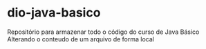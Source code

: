 # dio-java-basico
Repositório para armazenar todo o código do curso de Java Básico
Alterando o conteudo de um arquivo de forma local   

